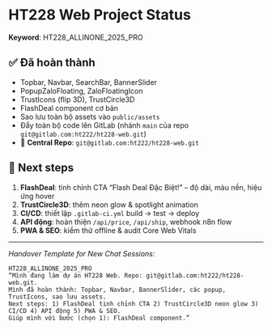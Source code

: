 # HT228 Web Project Status

**Keyword**: HT228_ALLINONE_2025_PRO

## ✅ Đã hoàn thành
- Topbar, Navbar, SearchBar, BannerSlider
- PopupZaloFloating, ZaloFloatingIcon
- TrustIcons (flip 3D), TrustCircle3D
- FlashDeal component cơ bản
- Sao lưu toàn bộ assets vào `public/assets`
- Đẩy toàn bộ code lên GitLab (nhánh `main` của repo `git@gitlab.com:ht222/ht228-web.git`)
- 📍 **Central Repo**: `git@gitlab.com:ht222/ht228-web.git`

## 🚧 Next steps
1. **FlashDeal**: tinh chỉnh CTA “Flash Deal Đặc Biệt!” – độ dài, màu nền, hiệu ứng hover
2. **TrustCircle3D**: thêm neon glow & spotlight animation
3. **CI/CD**: thiết lập `.gitlab-ci.yml` build → test → deploy
4. **API động**: hoàn thiện `/api/price`, `/api/ship`, webhook n8n flow
5. **PWA & SEO**: kiểm thử offline & audit Core Web Vitals

---
*Handover Template for New Chat Sessions:*

```text
HT228_ALLINONE_2025_PRO
“Mình đang làm dự án HT228 Web. Repo: git@gitlab.com:ht222/ht228-web.git.
Mình đã hoàn thành: Topbar, Navbar, BannerSlider, các popup, TrustIcons, sao lưu assets.
Next steps: 1) FlashDeal tinh chỉnh CTA 2) TrustCircle3D neon glow 3) CI/CD 4) API động 5) PWA & SEO.
Giúp mình với bước (chọn 1): FlashDeal component.”
